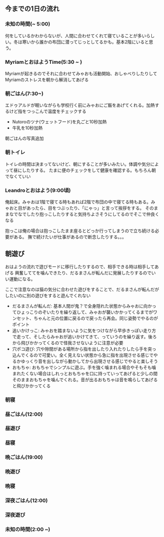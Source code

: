 ## 今までの1日の流れ
### 未知の時間(~ 5:00)
何をしているかわからないが、人間に合わせてくれて寝ていることが多いらしい。冬は寒いから誰かの布団に潜ってじっとしてるかも。基本2階にいると思う。

### MyriamとおはようTime(5:30 ~ )
Myriamが起きるのでそれに合わせてみゃおも活動開始、おしゃべりしたりしてMyriamのストレスを朝から解消してあげる

### 朝ごはん(7:30~)
エドゥアルドが眠いながらも学校行く前にみゃおにご飯をあげてくれる。加熱するけど指をつっこんで温度をチェックする

- Nutoroのツナ(ウェットフード)を丸ごと10秒加熱
- 牛乳を10秒加熱

朝ごはんの写真追加

### 朝トイレ
トイレの時間は決まってないけど、朝にすることが多いみたい。体調や気分によって昼にしたりする。
たまに便のチェックをして健康を確認する。もちろん朝でなくていい

### Leandroとおはよう(9:00頃)
俺起床。みゃおは1階で寝てる時もあれば2階で布団の中で寝てる時もある。みゃおと目があったら、目をつぶったり、「にゃっ」と言って挨拶をする。
そのままなでなでしたり抱っこしたりすると気持ちよさそうにしてるのでそこで仲良くなる

抱っこは俺の場合は抱っこしたまま座るとどっか行ってしまうので立ち続ける必要がある。
撫で続けたいが仕事があるので断念したりする。。。

## 朝遊び
おはようの流れで遊びモードに移行したりするので、相手できる時は相手してあげる
興奮しててを噛んできたり、だるまさんが転んだに発展したりするのでいい運動になる。

ここで注意なのは猫の気分に合わせた遊びをすることで、だるまさんが転んだがしたいのに別の遊びをすると遊んでくれない

- だるまさんが転んだ: 基本人間が鬼？で全身隠れた状態からみゃおに向かってひょっこりのぞいたりを繰り返して、みゃおが襲いかかってくるまでがワンセット、ちゃんと元の位置に戻るので戻ったら再会。同じ姿勢でやるのがポイント
- 追いかけっこ: みゃおを踏まないように気をつけながら早歩きっぽい走り方で走って、そしたらみゃおが追いかけてきて、っていうのを繰り返す。後ろから飛びかかってくるので怪我させないように注意が必要
- 穴ポコ遊び: 穴や隙間がある場所から指を出したり入れたりしたら手を突っ込んでくるので可愛い。全く見えない状態から急に指を出現させる感じでやるかゆっくり音を出しながら動かしてから出現させる感じでやると楽しそう
- おもちゃ: おもちゃでシンプルに遊ぶ。手を強く噛まれる場合やそもそも噛まれたくない場合はしれっとおもちゃを口に持っていってあげると少しの間そのままおもちゃを噛んでくれる。音が出るおもちゃは音を鳴らしてあげると飛びかかってくる

### 朝寝
### 昼ごはん(12:00)
### 昼遊び
### 昼寝
### 晩ごはん(19:00)
### 晩遊び
### 晩寝
### 深夜ごはん(12:00)
### 深夜遊び
### 未知の時間(2:00 ~)
